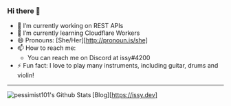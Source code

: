 ### Hi there 👋

<!--
**pessimist101/pessimist101** is a ✨ _special_ ✨ repository because its `README.md` (this file) appears on your GitHub profile.

Here are some ideas to get you started:

- 🔭 I’m currently working on ...
- 🌱 I’m currently learning ...
- 👯 I’m looking to collaborate on ...
- 🤔 I’m looking for help with ...
- 💬 Ask me about ...
- 📫 How to reach me: ...
- 😄 Pronouns: ...
- ⚡ Fun fact: ...
-->

- 🔭 I’m currently working on REST APIs
- 🌱 I’m currently learning Cloudflare Workers
- 😄 Pronouns: [She/Her][http://pronoun.is/she]
- 📫 How to reach me: 
  - You can reach me on Discord at issy#4200
- ⚡ Fun fact: I love to play many instruments, including guitar, drums and violin!

---

<img align="left" alt="pessimist101's Github Stats" src="https://github-readme-stats.vercel.app/api?username=pessimist101&show_icons=true&hide_border=true"/>

[Blog][https://issy.dev]